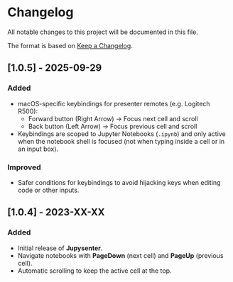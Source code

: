# Changelog
All notable changes to this project will be documented in this file.

The format is based on [Keep a Changelog](https://keepachangelog.com/en/1.1.0/).

## [1.0.5] - 2025-09-29
### Added
- macOS-specific keybindings for presenter remotes (e.g. Logitech R500):
  - Forward button (Right Arrow) → Focus next cell and scroll
  - Back button (Left Arrow) → Focus previous cell and scroll
- Keybindings are scoped to Jupyter Notebooks (`.ipynb`) and only active when the notebook shell is focused (not when typing inside a cell or in an input box).

### Improved
- Safer conditions for keybindings to avoid hijacking keys when editing code or other inputs.

## [1.0.4] - 2023-XX-XX
### Added
- Initial release of **Jupysenter**.
- Navigate notebooks with **PageDown** (next cell) and **PageUp** (previous cell).
- Automatic scrolling to keep the active cell at the top.
